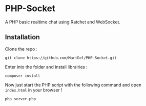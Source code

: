 # PHP-Socket

A PHP basic realtime chat using Ratchet and WebSocket.

## Installation

Clone the repo :
```
git clone https://github.com/MartDel/PHP-Socket.git
```

Enter into the folder and install librairies :
```
composer install
```

Now just start the PHP script with the following command and open `index.html` in your browser !
```
php server.php
```
